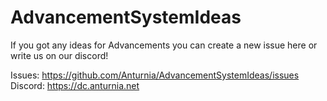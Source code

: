 # AdvancementSystemIdeas
If you got any ideas for Advancements you can create a new issue here or write us on our discord!


Issues: https://github.com/Anturnia/AdvancementSystemIdeas/issues
Discord: https://dc.anturnia.net
